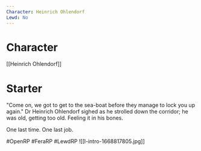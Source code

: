 ```yaml
---
Character: Heinrich Ohlendorf
Lewd: No
---
```

# Character
[[Heinrich Ohlendorf]]

# Starter
"Come on, we got to get to the sea-boat before they manage to lock you up again." Dr Heinrich Ohlendorf sighed as he strolled down the corridor; he was old, getting too old. Feeling it in his bones.

One last time. One last job.  

#OpenRP #FeraRP #LewdRP 
![[l-intro-1668817805.jpg]]
